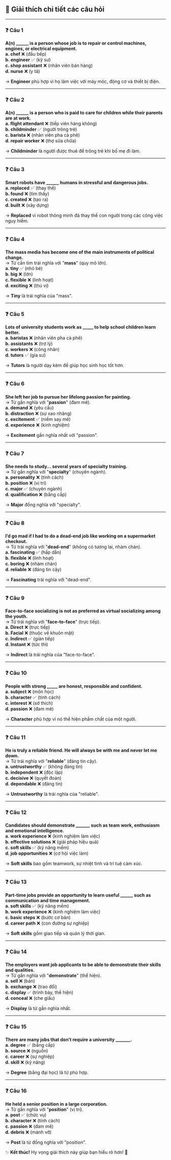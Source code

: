 ## 🚀 Giải thích chi tiết các câu hỏi  

---

### ❓ **Câu 1**  
**A(n) ______ is a person whose job is to repair or control machines, engines, or electrical equipment.**  
**a. chef** ❌ (đầu bếp)  
**b. engineer** ✅ (kỹ sư)  
**c. shop assistant** ❌ (nhân viên bán hàng)  
**d. nurse** ❌ (y tá)  

→ **Engineer** phù hợp vì họ làm việc với máy móc, động cơ và thiết bị điện.  

---

### ❓ **Câu 2**  
**A(n) ______ is a person who is paid to care for children while their parents are at work.**  
**a. flight attendant** ❌ (tiếp viên hàng không)  
**b. childminder** ✅ (người trông trẻ)  
**c. barista** ❌ (nhân viên pha cà phê)  
**d. repair worker** ❌ (thợ sửa chữa)  

→ **Childminder** là người được thuê để trông trẻ khi bố mẹ đi làm.  

---

### ❓ **Câu 3**  
**Smart robots have ______ humans in stressful and dangerous jobs.**  
**a. replaced** ✅ (thay thế)  
**b. found** ❌ (tìm thấy)  
**c. created** ❌ (tạo ra)  
**d. built** ❌ (xây dựng)  

→ **Replaced** vì robot thông minh đã thay thế con người trong các công việc nguy hiểm.  

---

### ❓ **Câu 4**  
**The mass media has become one of the main instruments of political change.**  
→ Từ cần tìm trái nghĩa với "**mass**" (quy mô lớn).  
**a. tiny** ✅ (nhỏ bé)  
**b. big** ❌ (lớn)  
**c. flexible** ❌ (linh hoạt)  
**d. exciting** ❌ (thú vị)  

→ **Tiny** là trái nghĩa của "mass".  

---

### ❓ **Câu 5**  
**Lots of university students work as _____ to help school children learn better.**  
**a. baristas** ❌ (nhân viên pha cà phê)  
**b. assistants** ❌ (trợ lý)  
**c. workers** ❌ (công nhân)  
**d. tutors** ✅ (gia sư)  

→ **Tutors** là người dạy kèm để giúp học sinh học tốt hơn.  

---

### ❓ **Câu 6**  
**She left her job to pursue her lifelong passion for painting.**  
→ Từ gần nghĩa với "**passion**" (đam mê).  
**a. demand** ❌ (yêu cầu)  
**b. distraction** ❌ (sự xao nhãng)  
**c. excitement** ✅ (niềm say mê)  
**d. experience** ❌ (kinh nghiệm)  

→ **Excitement** gần nghĩa nhất với "passion".  

---

### ❓ **Câu 7**  
**She needs to study... several years of specialty training.**  
→ Từ gần nghĩa với "**specialty**" (chuyên ngành).  
**a. personality** ❌ (tính cách)  
**b. position** ❌ (vị trí)  
**c. major** ✅ (chuyên ngành)  
**d. qualification** ❌ (bằng cấp)  

→ **Major** đồng nghĩa với "specialty".  

---

### ❓ **Câu 8**  
**I’d go mad if I had to do a dead-end job like working on a supermarket checkout.**  
→ Từ trái nghĩa với "**dead-end**" (không có tương lai, nhàm chán).  
**a. fascinating** ✅ (hấp dẫn)  
**b. flexible** ❌ (linh hoạt)  
**c. boring** ❌ (nhàm chán)  
**d. reliable** ❌ (đáng tin cậy)  

→ **Fascinating** trái nghĩa với "dead-end".  

---

### ❓ **Câu 9**  
**Face-to-face socializing is not as preferred as virtual socializing among the youth.**  
→ Từ trái nghĩa với "**face-to-face**" (trực tiếp).  
**a. Direct** ❌ (trực tiếp)  
**b. Facial** ❌ (thuộc về khuôn mặt)  
**c. Indirect** ✅ (gián tiếp)  
**d. Instant** ❌ (tức thì)  

→ **Indirect** là trái nghĩa của "face-to-face".  

---

### ❓ **Câu 10**  
**People with strong _____ are honest, responsible and confident.**  
**a. subject** ❌ (môn học)  
**b. character** ✅ (tính cách)  
**c. interest** ❌ (sở thích)  
**d. passion** ❌ (đam mê)  

→ **Character** phù hợp vì nó thể hiện phẩm chất của một người.  

---

### ❓ **Câu 11**  
**He is truly a reliable friend. He will always be with me and never let me down.**  
→ Từ trái nghĩa với "**reliable**" (đáng tin cậy).  
**a. untrustworthy** ✅ (không đáng tin)  
**b. independent** ❌ (độc lập)  
**c. decisive** ❌ (quyết đoán)  
**d. dependable** ❌ (đáng tin)  

→ **Untrustworthy** là trái nghĩa của "reliable".  

---

### ❓ **Câu 12**  
**Candidates should demonstrate ______, such as team work, enthusiasm and emotional intelligence.**  
**a. work experience** ❌ (kinh nghiệm làm việc)  
**b. effective solutions** ❌ (giải pháp hiệu quả)  
**c. soft skills** ✅ (kỹ năng mềm)  
**d. job opportunities** ❌ (cơ hội việc làm)  

→ **Soft skills** bao gồm teamwork, sự nhiệt tình và trí tuệ cảm xúc.  

---

### ❓ **Câu 13**  
**Part-time jobs provide an opportunity to learn useful ______ such as communication and time management.**  
**a. soft skills** ✅ (kỹ năng mềm)  
**b. work experience** ❌ (kinh nghiệm làm việc)  
**c. basic steps** ❌ (bước cơ bản)  
**d. career path** ❌ (con đường sự nghiệp)  

→ **Soft skills** gồm giao tiếp và quản lý thời gian.  

---

### ❓ **Câu 14**  
**The employers want job applicants to be able to demonstrate their skills and qualities.**  
→ Từ gần nghĩa với "**demonstrate**" (thể hiện).  
**a. sell** ❌ (bán)  
**b. exchange** ❌ (trao đổi)  
**c. display** ✅ (trình bày, thể hiện)  
**d. conceal** ❌ (che giấu)  

→ **Display** là từ gần nghĩa nhất.  

---

### ❓ **Câu 15**  
**There are many jobs that don’t require a university _______.**  
**a. degree** ✅ (bằng cấp)  
**b. source** ❌ (nguồn)  
**c. career** ❌ (sự nghiệp)  
**d. skill** ❌ (kỹ năng)  

→ **Degree** (bằng đại học) là từ phù hợp.  

---

### ❓ **Câu 16**  
**He held a senior position in a large corporation.**  
→ Từ gần nghĩa với "**position**" (vị trí).  
**a. post** ✅ (chức vụ)  
**b. character** ❌ (tính cách)  
**c. passion** ❌ (đam mê)  
**d. debris** ❌ (mảnh vỡ)  

→ **Post** là từ đồng nghĩa với "position".  

✨ **Kết thúc!** Hy vọng giải thích này giúp bạn hiểu rõ hơn! 🎯

